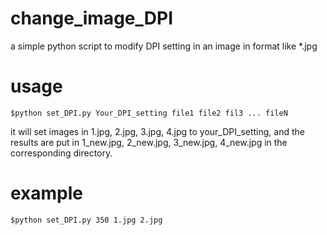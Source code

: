 # change_image_DPI
a simple python script to modify DPI setting in an image in format like *.jpg

# usage
    $python set_DPI.py Your_DPI_setting file1 file2 fil3 ... fileN  

   it will set images in 1.jpg, 2.jpg, 3.jpg, 4.jpg to your_DPI_setting, and the results are put in
      1_new.jpg, 2_new.jpg, 3_new.jpg, 4_new.jpg
   in the corresponding directory.

# example
    $python set_DPI.py 350 1.jpg 2.jpg
